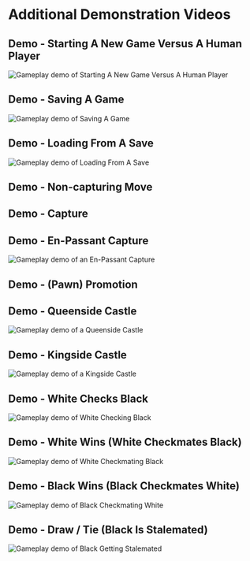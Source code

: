 # Additional Demonstration Videos

## Demo - Starting A New Game Versus A Human Player

![Gameplay demo of Starting A New Game Versus A Human Player](/assets/new-game-vs-human-demo.gif)

## Demo - Saving A Game

![Gameplay demo of Saving A Game](/assets/save-game-demo.gif)

## Demo - Loading From A Save

![Gameplay demo of Loading From A Save](/assets/load-game-demo.gif)

## Demo - Non-capturing Move

<!-- ![Gameplay demo of a Non-capturing Move](/assets/move-demo.gif) -->

## Demo - Capture

<!-- ![Gameplay demo of a Capture](/assets/capture-demo.gif) -->

## Demo - En-Passant Capture

![Gameplay demo of an En-Passant Capture](/assets/en-passant-capture-demo.gif)

## Demo - (Pawn) Promotion

<!-- ![Gameplay demo of a (Pawn) Promotion](/assets/promotion-demo.gif) -->

## Demo - Queenside Castle

![Gameplay demo of a Queenside Castle](/assets/queenside-castle-demo.gif)

## Demo - Kingside Castle

![Gameplay demo of a Kingside Castle](/assets/kingside-castle-demo.gif)

## Demo - White Checks Black

![Gameplay demo of White Checking Black](/assets/white-checks-black-demo.gif)

## Demo - White Wins (White Checkmates Black)

![Gameplay demo of White Checkmating Black](/assets/white-wins-demo.gif)

## Demo - Black Wins (Black Checkmates White)

![Gameplay demo of Black Checkmating White](/assets/black-wins-demo.gif)

## Demo - Draw / Tie (Black Is Stalemated)

![Gameplay demo of Black Getting Stalemated](/assets/tie-demo.gif)
